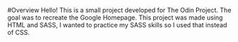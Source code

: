 #Overview
Hello! This is a small project developed for The Odin Project. The goal was to recreate the Google Homepage.
This project was made using HTML and SASS, I wanted to practice my SASS skills so I used that instead of CSS.
